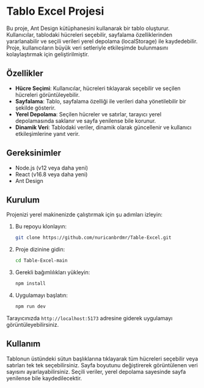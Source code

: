 
# Tablo Excel Projesi

Bu proje, Ant Design kütüphanesini kullanarak bir tablo oluşturur. Kullanıcılar, tablodaki hücreleri seçebilir, sayfalama özelliklerinden yararlanabilir ve seçili verileri yerel depolama (localStorage) ile kaydedebilir. Proje, kullanıcıların büyük veri setleriyle etkileşimde bulunmasını kolaylaştırmak için geliştirilmiştir.

## Özellikler

- **Hücre Seçimi**: Kullanıcılar, hücreleri tıklayarak seçebilir ve seçilen hücreleri görüntüleyebilir.
- **Sayfalama**: Tablo, sayfalama özelliği ile verileri daha yönetilebilir bir şekilde gösterir.
- **Yerel Depolama**: Seçilen hücreler ve satırlar, tarayıcı yerel depolamasında saklanır ve sayfa yenilense bile korunur.
- **Dinamik Veri**: Tablodaki veriler, dinamik olarak güncellenir ve kullanıcı etkileşimlerine yanıt verir.

## Gereksinimler

- Node.js (v12 veya daha yeni)
- React (v16.8 veya daha yeni)
- Ant Design

## Kurulum

Projenizi yerel makinenizde çalıştırmak için şu adımları izleyin:

1. Bu repoyu klonlayın:
   ```bash
   git clone https://github.com/nuricanbrdmr/Table-Excel.git
   ```

2. Proje dizinine gidin:
   ```bash
   cd Table-Excel-main
   ```

3. Gerekli bağımlılıkları yükleyin:
   ```bash
   npm install
   ```

4. Uygulamayı başlatın:
   ```bash
   npm run dev
   ```

Tarayıcınızda `http://localhost:5173` adresine giderek uygulamayı görüntüleyebilirsiniz.

## Kullanım

Tablonun üstündeki sütun başlıklarına tıklayarak tüm hücreleri seçebilir veya satırları tek tek seçebilirsiniz. Sayfa boyutunu değiştirerek görüntülenen veri sayısını ayarlayabilirsiniz. Seçili veriler, yerel depolama sayesinde sayfa yenilense bile kaydedilecektir.
